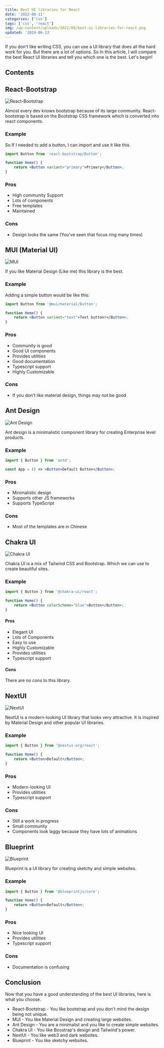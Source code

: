 ```yaml
---
title: Best UI libraries for React
date: '2022-08-11'
categories: ['css']
tags: ['css', 'react']
img: /wp-content/uploads/2022/08/best-ui-libraries-for-react.png
updated: '2024-06-13'
---
```


If you don't like writing CSS, you can use a UI library that does all the hard work for you. But there are a lot of options. So In this article, I will compare the best React UI libraries and tell you which one is the best. Let's begin!

## Contents

## React-Bootstrap

![React-Bootstrap](https://dev-to-uploads.s3.amazonaws.com/uploads/articles/qkb5dnzeotj60urvxt9u.png)

Almost every dev knows bootstrap because of its large community. React-bootstrap is based on the Bootstrap CSS framework which is converted into react components.

### Example

So If I needed to add a button, I can import and use it like this.

```jsx
import Button from 'react-bootstrap/Button';

function Home() {
	return <Button variant="primary">Primary</Button>;
}
```

### Pros

- High community Support
- Lots of components
- Free templates
- Maintained

### Cons

- Design looks the same (You've seen that focus ring many times)

## MUI (Material UI)

![MUI](https://dev-to-uploads.s3.amazonaws.com/uploads/articles/x4eg6s4bdongd9dek2uv.png)

If you like Material Design (Like me) this library is the best.

### Example

Adding a simple button would be like this:

```jsx
import Button from '@mui/material/Button';

function Home() {
	return <Button variant="text">Text button!</Button>;
}
```

### Pros

- Community is good
- Good UI components
- Provides utilities
- Good documentation
- Typescript support
- Highly Customizable

### Cons

- If you don't like material design, things may not be good

## Ant Design

![Ant Design](https://dev-to-uploads.s3.amazonaws.com/uploads/articles/j66k83f3kml9eods71nt.png)

Ant design is a minimalistic component library for creating Enterprise level products.

### Example

```jsx
import { Button } from 'antd';

const App = () => <Button>Default Button</Button>;
```

### Pros

- Minimalistic design
- Supports other JS frameworks
- Supports TypeScript

### Cons

- Most of the templates are in Chinese

## Chakra UI

![Chakra UI](https://dev-to-uploads.s3.amazonaws.com/uploads/articles/by0xs0589ifwx7tqatbc.png)

Chakra UI is a mix of Tailwind CSS and Bootstrap. Which we can use to create beautiful sites.

### Example

```jsx
import { Button } from '@chakra-ui/react';

function Home() {
	return <Button colorScheme="blue">Button</Button>;
}
```

#### Pros

- Elegant UI
- Lots of Components
- Easy to use
- Highly Customizable
- Provides utilities
- Typescript support

#### Cons

There are no cons to this library.

## NextUI

![NextUI](https://dev-to-uploads.s3.amazonaws.com/uploads/articles/3orgwz2tqrkkqubtp8v3.png)

NextUI is a modern-looking UI library that looks very attractive. It is inspired by Material Design and other popular UI libraries.

### Example

```jsx
import { Button } from '@nextui-org/react';

function Home() {
	return <Button>Default</Button>;
}
```

### Pros

- Modern-looking UI
- Provides utilities
- Typescript support

### Cons

- Still a work in progress
- Small community
- Components look laggy because they have lots of animations

## Blueprint

![Blueprint](https://dev-to-uploads.s3.amazonaws.com/uploads/articles/vu8i2ov679ctu1assfl1.png)

Blueprint is a UI library for creating sketchy and simple websites.

### Example

```jsx
import { Button } from '@blueprintjs/core';

function Home() {
	return <Button>Default</Button>;
}
```

### Pros

- Nice looking UI
- Provides utilities
- Typescript support

### Cons

- Documentation is confusing

## Conclusion

Now that you have a good understanding of the best UI libraries, here is what you choose.

- React-Bootstrap - You like bootstrap and you don't mind the design being not unique.
- MUI - You like Material Design and creating large websites.
- Ant Design - You are a minimalist and you like to create simple websites.
- Chakra UI - You like Boostrap's design and Tailwind's power.
- NextUI - You like web3 and dark websites.
- Blueprint - You like sketchy websites.
